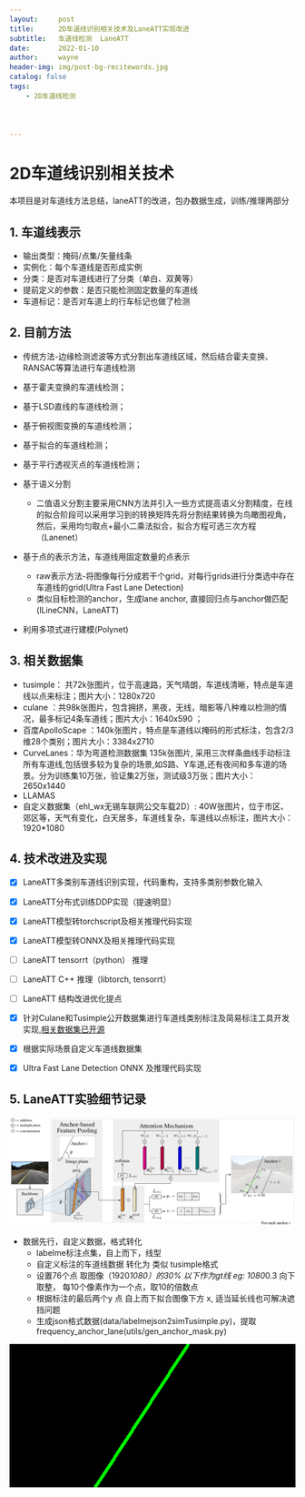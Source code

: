 ```yaml
---
layout:     post
title:      2D车道线识别相关技术及LaneATT实现改进
subtitle:   车道线检测  LaneATT
date:       2022-01-10
author:     wayne
header-img: img/post-bg-recitewords.jpg
catalog: false
tags:
    - 2D车道线检测



---
```


# 2D车道线识别相关技术

本项目是对车道线方法总结，laneATT的改进，包办数据生成，训练/推理两部分

## 1. 车道线表示

- 输出类型：掩码/点集/矢量线条
- 实例化：每个车道线是否形成实例
- 分类：是否对车道线进行了分类（单白、双黄等）
- 提前定义的参数：是否只能检测固定数量的车道线
- 车道标记：是否对车道上的行车标记也做了检测

## 2. 目前方法

-  传统方法-边缘检测滤波等方式分割出车道线区域，然后结合霍夫变换、RANSAC等算法进行车道线检测 

  - 基于霍夫变换的车道线检测；

  - 基于LSD直线的车道线检测；

  - 基于俯视图变换的车道线检测；

  - 基于拟合的车道线检测；

  - 基于平行透视灭点的车道线检测；

- 基于语义分割

  -  二值语义分割主要采用CNN方法并引入一些方式提高语义分割精度，在线的拟合阶段可以采用学习到的转换矩阵先将分割结果转换为鸟瞰图视角，然后，采用均匀取点+最小二乘法拟合，拟合方程可选三次方程（Lanenet）

- 基于点的表示方法，车道线用固定数量的点表示

  - raw表示方法-将图像每行分成若干个grid，对每行grids进行分类选中存在车道线的grid(Ultra Fast Lane Detection)
  - 类似目标检测的anchor，生成lane anchor, 直接回归点与anchor做匹配(lLineCNN，LaneATT)

- 利用多项式进行建模(Polynet)

## 3. 相关数据集

- tusimple： 共72k张图片，位于高速路，天气晴朗，车道线清晰，特点是车道线以点来标注；图片大小：1280x720 
- culane ：共98k张图片，包含拥挤，黑夜，无线，暗影等八种难以检测的情况，最多标记4条车道线；图片大小：1640x590 ；
-  百度ApolloScape ：140k张图片，特点是车道线以掩码的形式标注，包含2/3维28个类别；图片大小：3384x2710 
-  CurveLanes：华为弯道检测数据集 135k张图片, 采用三次样条曲线手动标注所有车道线,包括很多较为复杂的场景,如S路、Y车道,还有夜间和多车道的场景。分为训练集10万张，验证集2万张，测试级3万张；图片大小：2650x1440 
- LLAMAS
- 自定义数据集（ehl_wx无锡车联网公交车载2D）: 40W张图片，位于市区、郊区等，天气有变化，白天居多，车道线复杂，车道线以点标注，图片大小：1920*1080

## 4. 技术改进及实现

- [x] LaneATT多类别车道线识别实现，代码重构，支持多类别参数化输入

- [x] LaneATT分布式训练DDP实现（提速明显）

- [x] LaneATT模型转torchscript及相关推理代码实现

- [x] LaneATT模型转ONNX及相关推理代码实现 
- [ ] LaneATT tensorrt（python） 推理
- [ ] LaneATT C++ 推理（libtorch, tensorrt）
- [ ] LaneATT 结构改进优化提点

- [x] 针对Culane和Tusimple公开数据集进行车道线类别标注及简易标注工具开发实现,[相关数据集已开源](https://blog.csdn.net/hustwayne/article/details/121139364?spm=1001.2014.3001.5501)

- [x] 根据实际场景自定义车道线数据集

- [x] Ultra Fast Lane Detection  ONNX 及推理代码实现

## 5. LaneATT实验细节记录

![method-overview](/imgs_f_md/LaneATT/method-overview.png)

- 数据先行，自定义数据，格式转化
  - labelme标注点集，自上而下，线型
  - 自定义标注的车道线数据 转化为 类似 tusimple格式
  - 设置76个点  取图像（1920*1080）的30% 以下作为gt线 eg: 1080*0.3 向下取整， 每10个像素作为一个点，取10的倍数点
  - 根据标注的最后两个y 点 自上而下拟合图像下方 x, 适当延长线也可解决遮挡问题
  - 生成json格式数据(data/labelmejson2simTusimple.py)，提取frequency_anchor_lane(utils/gen_anchor_mask.py)
  

![gen_anchor](/imgs_f_md/LaneATT/gen_anchor.gif)

